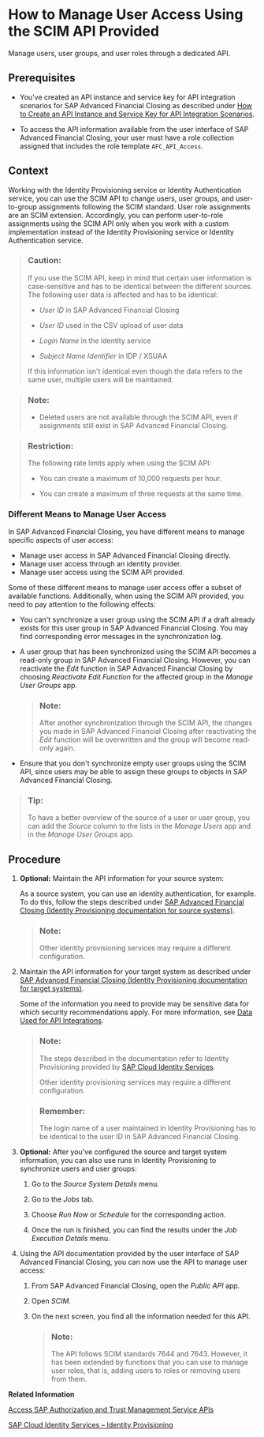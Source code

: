 <!-- loio49376ed8c58f41e0b84d141824698721 -->

# How to Manage User Access Using the SCIM API Provided

Manage users, user groups, and user roles through a dedicated API.



<a name="loio49376ed8c58f41e0b84d141824698721__prereq_o2z_qx5_vvb"/>

## Prerequisites

-   You've created an API instance and service key for API integration scenarios for SAP Advanced Financial Closing as described under [How to Create an API Instance and Service Key for API Integration Scenarios](how-to-create-an-api-instance-and-service-key-for-api-integration-scenarios-4058064.md).

-   To access the API information available from the user interface of SAP Advanced Financial Closing, your user must have a role collection assigned that includes the role template `AFC_API_Access`.




## Context

Working with the Identity Provisioning service or Identity Authentication service, you can use the SCIM API to change users, user groups, and user-to-group assignments following the SCIM standard. User role assignments are an SCIM extension. Accordingly, you can perform user-to-role assignments using the SCIM API only when you work with a custom implementation instead of the Identity Provisioning service or Identity Authentication service.

> ### Caution:  
> If you use the SCIM API, keep in mind that certain user information is case-sensitive and has to be identical between the different sources. The following user data is affected and has to be identical:
> 
> -   *User ID* in SAP Advanced Financial Closing
> 
> -   *User ID* used in the CSV upload of user data
> 
> -   *Login Name* in the identity service
> 
> -   *Subject Name Identifier* in IDP / XSUAA
> 
> 
> If this information isn't identical even though the data refers to the same user, multiple users will be maintained.

> ### Note:  
> -   Deleted users are not available through the SCIM API, even if assignments still exist in SAP Advanced Financial Closing.

> ### Restriction:  
> The following rate limits apply when using the SCIM API:
> 
> -   You can create a maximum of 10,000 requests per hour.
> 
> -   You can create a maximum of three requests at the same time.



### Different Means to Manage User Access

In SAP Advanced Financial Closing, you have different means to manage specific aspects of user access:

-   Manage user access in SAP Advanced Financial Closing directly.
-   Manage user access through an identity provider.
-   Manage user access using the SCIM API provided.

Some of these different means to manage user access offer a subset of available functions. Additionally, when using the SCIM API provided, you need to pay attention to the following effects:

-   You can't synchronize a user group using the SCIM API if a draft already exists for this user group in SAP Advanced Financial Closing. You may find corresponding error messages in the synchronization log.
-   A user group that has been synchronized using the SCIM API becomes a read-only group in SAP Advanced Financial Closing. However, you can reactivate the *Edit* function in SAP Advanced Financial Closing by choosing *Reactivate Edit Function* for the affected group in the *Manage User Groups* app.

    > ### Note:  
    > After another synchronization through the SCIM API, the changes you made in SAP Advanced Financial Closing after reactivating the *Edit* function will be overwritten and the group will become read-only again.

-   Ensure that you don't synchronize empty user groups using the SCIM API, since users may be able to assign these groups to objects in SAP Advanced Financial Closing.

> ### Tip:  
> To have a better overview of the source of a user or user group, you can add the *Source* column to the lists in the *Manage Users* app and in the *Manage User Groups* app.



## Procedure

1.  **Optional:** Maintain the API information for your source system:

    As a source system, you can use an identity authentication, for example. To do this, follow the steps described under [SAP Advanced Financial Closing \(Identity Provisioning documentation for source systems\)](https://help.sap.com/docs/identity-provisioning/identity-provisioning/sap-s-4hana-cloud-for-advanced-financial-closing).

    > ### Note:  
    > Other identity provisioning services may require a different configuration.

2.  Maintain the API information for your target system as described under [SAP Advanced Financial Closing \(Identity Provisioning documentation for target systems\)](https://help.sap.com/docs/identity-provisioning/identity-provisioning/target-sap-s-4hana-cloud-for-advanced-financial-closing).

    Some of the information you need to provide may be sensitive data for which security recommendations apply. For more information, see [Data Used for API Integrations](../Security/data-used-for-api-integrations-62f0a49.md).

    > ### Note:  
    > The steps described in the documentation refer to Identity Provisioning provided by [SAP Cloud Identity Services](https://help.sap.com/docs/IDENTITY_PROVISIONING/f48e822d6d484fa5ade7dda78b64d9f5/2d2685d469a54a56b886105a06ccdae6.html).
    > 
    > Other identity provisioning services may require a different configuration.

    > ### Remember:  
    > The login name of a user maintained in Identity Provisioning has to be identical to the user ID in SAP Advanced Financial Closing.

3.  **Optional:** After you've configured the source and target system information, you can also use runs in Identity Provisioning to synchronize users and user groups:

    1.  Go to the *Source System Details* menu.

    2.  Go to the *Jobs* tab.

    3.  Choose *Run Now* or *Schedule* for the corresponding action.

    4.  Once the run is finished, you can find the results under the *Job Execution Details* menu.


4.  Using the API documentation provided by the user interface of SAP Advanced Financial Closing, you can now use the API to manage user access:

    1.  From SAP Advanced Financial Closing, open the *Public API* app.

    2.  Open *SCIM*.

    3.  On the next screen, you find all the information needed for this API.

        > ### Note:  
        > The API follows SCIM standards 7644 and 7643. However, it has been extended by functions that you can use to manage user roles, that is, adding users to roles or removing users from them.



**Related Information**  


[Access SAP Authorization and Trust Management Service APIs](https://help.sap.com/docs/BTP/65de2977205c403bbc107264b8eccf4b/ebc9113a520e495ea5fb759b9a7929f2.html)

[SAP Cloud Identity Services – Identity Provisioning](https://help.sap.com/docs/identity-provisioning/identity-provisioning/sap-cloud-identity-services-identity-provisioning)

